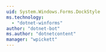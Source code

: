 ```yaml
---
uid: System.Windows.Forms.DockStyle
ms.technology: 
  - "dotnet-winforms"
author: "dotnet-bot"
ms.author: "dotnetcontent"
manager: "wpickett"
---
```

